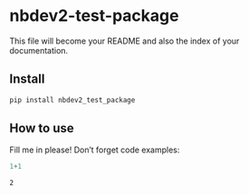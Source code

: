 nbdev2-test-package
================

<!-- WARNING: THIS FILE WAS AUTOGENERATED! DO NOT EDIT! -->

This file will become your README and also the index of your
documentation.

## Install

``` sh
pip install nbdev2_test_package
```

## How to use

Fill me in please! Don’t forget code examples:

``` python
1+1
```

    2
